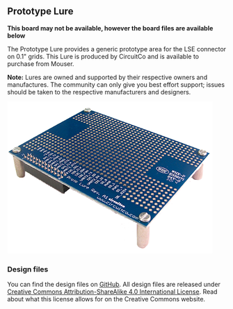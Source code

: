 ## Prototype Lure

**This board may not be available, however the board files are available below**

The Prototype Lure provides a generic prototype area for the LSE connector on 0.1" grids.
This Lure is produced by CircuitCo and is available to purchase from Mouser. 

**Note:** Lures are owned and supported by their respective owners and manufactures. The community can only give you best effort support; issues should be taken to the respective manufacturers and designers.

![Prototype Lure](pages/prototype-lure/ProtoLure-SlantedSide01-650.png)

### Design files

You can find the design files on [GitHub](). All design files are released under
[Creative Commons Attribution-ShareAlike 4.0 International License](http://creativecommons.org/licenses/by-sa/4.0/).
Read about what this license allows for on the Creative Commons website.
